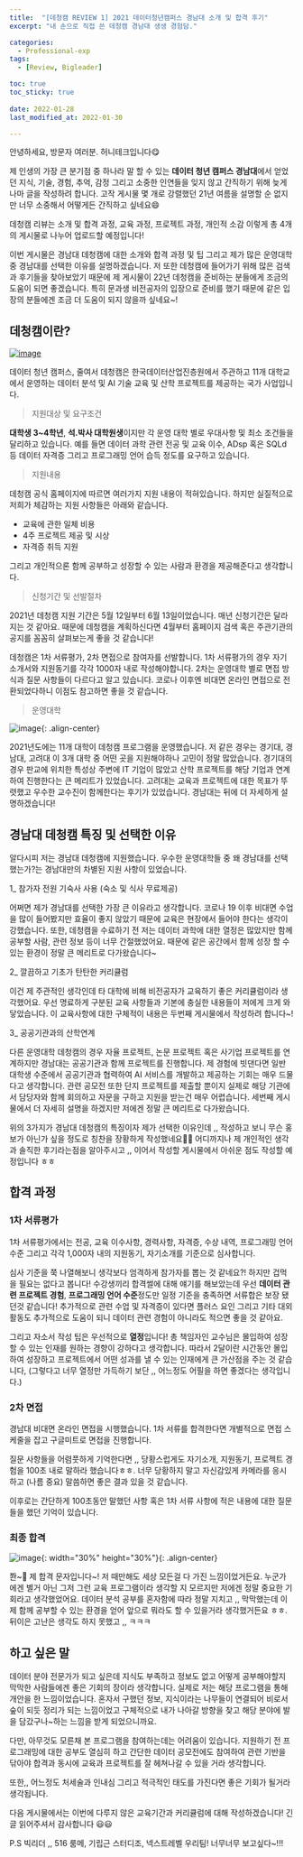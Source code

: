 ```yaml
---
title:  "[데청캠 REVIEW 1] 2021 데이터청년캠퍼스 경남대 소개 및 합격 후기" 
excerpt: "내 손으로 직접 쓴 데청캠 경남대 생생 경험담."

categories:
  - Professional-exp
tags:
  - [Review, Bigleader]

toc: true
toc_sticky: true
 
date: 2022-01-28
last_modified_at: 2022-01-30

---
```


안녕하세요, 방문자 여러분. 허니테크입니다😋 

제 인생의 가장 큰 분기점 중 하나라 말 할 수 있는 **데이터 청년 캠퍼스 경남대**에서 얻었던 지식, 기술, 경험, 추억, 감정 그리고 소중한 인연들을 잊지 않고 간직하기 위해 늦게나마 글을 작성하려 합니다. 고작 게시물 몇 개로 강렬했던 21년 여름을 설명할 순 없지만 너무 소중해서 어떻게든 간직하고 싶네요😄

데청캠 리뷰는 소개 및 합격 과정, 교육 과정, 프로젝트 과정, 개인적 소감 이렇게 총 4개의 게시물로 나누어 업로드할 예정입니다! 

이번 게시물은 경남대 데청캠에 대한 소개와 합격 과정 및 팁 그리고 제가 많은 운영대학 중 경남대를 선택한 이유를 설명하겠습니다. 저 또한 데청캠에 들어가기 위해 많은 검색과 후기들을 찾아보았기 때문에 제 게시물이 22년 데청캠을 준비하는 분들에게 조금의 도움이 되면 좋겠습니다. 특히 문과생 비전공자의 입장으로 준비를 했기 때문에 같은 입장의 분들에겐 조금 더 도움이 되지 않을까 싶네요~! 

## 데청캠이란?

[![image](https://user-images.githubusercontent.com/67791317/151648490-9f6280c2-726f-4619-9f46-44429baef22b.png)](https://dataonair.or.kr/bigjob/)

데이터 청년 캠퍼스, 줄여서 데청캠은 한국데이터산업진층원에서 주관하고 11개 대학교에서 운영하는 데이터 분석 및 AI 기술 교육 및 산학 프로젝트를 제공하는 국가 사업입니다. 

> 지원대상 및 요구조건 

 **대학생 3~4학년**, **석.박사 대학원생**이지만 각 운영 대학 별로 우대사항 및 최소 조건들을 달리하고 있습니다. 예를 들면 데이터 과학 관련 전공 및 교육 이수, ADsp 혹은 SQLd 등 데이터 자격증 그리고 프로그래밍 언어 습득 정도를 요구하고 있습니다. 

> 지원내용

데청캠 공식 홈페이지에 따르면 여러가지 지원 내용이 적혀있습니다. 하지만 실질적으로 저희가 체감하는 지원 사항들은 아래와 같습니다. 

- 교육에 관한 일체 비용 
- 4주 프로젝트 제공 및 시상
- 자격증 취득 지원

그리고 개인적으론 함께 공부하고 성장할 수 있는 사람과 환경을 제공해준다고 생각합니다. 

> 신청기간 및 선발절차 

2021년 데청캠 지원 기간은 5월 12일부터 6월 13일이었습니다. 매년 신청기간은 달라지는 것 같아요. 때문에 데청캠을 계획하신다면 4월부터 홈페이지 검색 혹은 주관기관의 공지를 꼼꼼히 살펴보는게 좋을 것 같습니다!

데청캠은 1차 서류평가, 2차 면접으로 참여자를 선발합니다. 1차 서류평가의 경우 자기소개서와 지원동기를 각각 1000자 내로 작성해야합니다. 2차는 운영대학 별로 면접 방식과 질문 사항들이 다르다고 알고 있습니다. 코로나 이후엔 비대면 온라인 면접으로 전환되었다하니 이점도 참고하면 좋을 것 같습니다. 

> 운영대학 

![image](https://user-images.githubusercontent.com/67791317/151671229-133a463f-6ad7-4c74-8e02-5c5740ecaf2b.png){: .align-center}

2021년도에는 11개 대학이 데청캠 프로그램을 운영했습니다. 저 같은 경우는 경기대, 경남대, 고려대 이 3개 대학 중 어떤 곳을 지원해야하나 고민이 정말 많았습니다. 경기대의 경우 판교에 위치한 특성상 주변에 IT 기업이 많았고 산학 프로젝트를 해당 기업과 연계하여 진행한다는 큰 메리트가 있었습니다. 고려대는 교육과 프로젝트에 대한 목표가 뚜렷했고 우수한 교수진이 함께한다는 후기가 있었습니다. 경남대는 뒤에 더 자세하게 설명하겠습니다!

## 경남대 데청캠 특징 및 선택한 이유

알다시피 저는 경남대 데청캠에 지원했습니다. 우수한 운영대학들 중 왜 경남대를 선택했는가?는 경남대만의 차별된 지원 사항이 있었습니다. 

1_ 참가자 전원 기숙사 사용 (숙소 및 식사 무료제공)

어쩌면 제가 경남대를 선택한 가장 큰 이유라고 생각합니다. 코로나 19 이후 비대면 수업을 많이 들어봤지만 효율이 좋지 않았기 때문에 교육은 현장에서 들어야 한다는 생각이 강했습니다. 또한, 데청캠을 수료하기 전 저는 데이터 과학에 대한 열정은 많았지만 함께 공부할 사람, 관련 정보 등이 너무 간절했었어요. 때문에 같은 공간에서 함께 성장 할 수 있는 환경이 정말 큰 메리트로 다가왔습니다~

2_ 깔끔하고 기초가 탄탄한 커리큘럼

이건 제 주관적인 생각인데 타 대학에 비해 비전공자가 교육하기 좋은 커리큘럼이라 생각했어요. 우선 명료하게 구분된 교육 사항들과 기본에 충실한 내용들이 저에게 크게 와닿았습니다. 이 교육사항에 대한 구체적이 내용은 두번째 게시물에서 작성하려 합니다~!

3_ 공공기관과의 산학연계 

다른 운영대학 데청캠의 경우 자율 프로젝트, 논문 프로젝트 혹은 사기업 프로젝트를 연계하지만 경남대는 공공기관과 함께 프로젝트를 진행합니다. 제 경험에 빗댄다면 일반 대학생 수준에서 공공기관과 협력하여 AI 서비스를 개발하고 제공하는 기회는 매우 드물다고 생각합니다. 관련 공모전 또한 단지 프로젝트를 제출할 뿐이지 실제로 해당 기관에서 담당자와 함께 회의하고 자문을 구하고 지원을 받는건 매우 어렵습니다. 세번째 게시물에서 더 자세히 설명을 하겠지만 저에겐 정말 큰 메리트로 다가왔습니다. 

위의 3가지가 경남대 데청캠의 특징이자 제가 선택한 이유인데 ,, 작성하고 보니 무슨 홍보가 아닌가 싶을 정도로 칭찬을 장황하게 작성했네요🤔🤔 어디까지나 제 개인적인 생각과 솔직한 후기라는점을 알아주시고 ,, 이어서 작성할 게시물에서 아쉬운 점도 작성할 예정입니다 ㅎㅎ

## 합격 과정 


### 1차 서류평가 

1차 서류평가에서는 전공, 교육 이수사항, 경력사항, 자격증, 수상 내역, 프로그래밍 언어 수준 그리고 각각 1,000자 내의 지원동기, 자기소개를 기준으로 심사합니다. 

심사 기준을 쭉 나열해보니 생각보다 엄격하게 참가자를 뽑는 것 같네요?! 하지만 겁먹을 필요는 없다고 봅니다! 수강생끼리 합격썰에 대해 얘기를 해보았는데 우선 **데이터 관련 프로젝트 경험**, **프로그래밍 언어 수준**정도만 일정 기준을 충족하면 서류합은 보장 됐던것 같습니다! 추가적으로 관련 수업 및 자격증이 있다면 플러스 요인 그리고 기타 대외활동도 추가적으로 도움이 되니 데이터 관련 경험이 아니라도 적으면 좋을 것 같아요. 

그리고 자소서 작성 팁은 우선적으로 **열정**입니다! 총 책임자인 교수님은 몰입하여 성장할 수 있는 인재를 원하는 경향이 강하다고 생각합니다. 따라서 2달이란 시간동안 몰입하여 성장하고 프로젝트에서 어떤 성과를 낼 수 있는 인재에게 큰 가산점을 주는 것 같습니다, (그렇다고 너무 열정만 가득하기 보단 ,, 어느정도 어필을 하면 좋겠다는 생각입니다.)

### 2차 면접

경남대 비대면 온라인 면접을 시행했습니다. 1차 서류를 합격한다면 개별적으로 면접 스케줄을 잡고 구글미트로 면접을 진행합니다. 

질문 사항들을 어렴풋하게 기억한다면 ,, 당황스럽게도 자기소개, 지원동기, 프로젝트 경험을 100초 내로 말하라 했습니다ㅎㅎ. 너무 당황하지 말고 자신감있게 카메라를 응시하고 (나름 중요) 말씀하면 좋은 결과 있을 것 같습니다. 

이후로는 간단하게 100초동안 말했던 사항 혹은 1차 서류 사항에 적은 내용에 대한 질문들을 했던 기억이 있습니다. 

### 최종 합격 

![image](https://user-images.githubusercontent.com/67791317/151674089-572d70fc-6bd8-4a4b-bec0-cf683c931290.png){: width="30%" height="30%"}{: .align-center}

쫜~🎉 제 합격 문자입니다~! 저 때만해도 세상 모든걸 다 가진 느낌이었거든요. 누군가에겐 별거 아닌 그저 그런 교육 프로그램이라 생각할 지 모르지만 저에겐 정말 중요한 기회라고 생각했었어요. 데이터 분석 공부를 혼자함에 따라 정말 지치고 ,, 막막했는데 이제 함께 공부할 수 있는 환경을 얻어 앞으로 뭐라도 할 수 있을거라 생각했거든요 ㅎㅎ. 뒤이은 고난은 생각도 하지 못했고 ,, ㅋㅋㅋ

## 하고 싶은 말

데이터 분야 전문가가 되고 싶은데 지식도 부족하고 정보도 없고 어떻게 공부해야할지 막막한 사람들에겐 좋은 기회의 장이라 생각합니다. 실제로 저는 해당 프로그램을 통해 개안을 한 느낌이었습니다. 혼자서 구했던 정보, 지식이라는 나무들이 연결되어 비로서 숲이 되듯 정리가 되는 느낌이었고 구체적으로 내가 나아갈 방향을 찾고 해당 분야에 발을 담갔구나~하는 느낌을 받게 되었으니까요. 

다만, 아무것도 모른채 본 프로그램을 참여하는데는 어려움이 있습니다. 지원하기 전 프로그래밍에 대한 공부도 열심히 하고 간단한 데이터 공모전에도 참여하여 관련 기반을 닦아야 합격과 동시에 교육과 프로젝트를 잘 헤쳐나갈 수 있을 거라 생각합니다. 

또한,, 어느정도 처세술과 인내심 그리고 적극적인 태도를 가진다면 좋은 기회가 될거라 생각됩니다.

다음 게시물에서는 이번에 다루지 않은 교육기간과 커리큘럼에 대해 작성하겠습니다! 긴 글 읽어주셔서 감사합니다 😃😃

P.S 빅리더 ,, 516 룸메, 기립근 스터디조, 넥스트레벨 우리팀! 너무너무 보고싶다~!!!